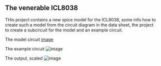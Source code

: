 ## The venerable ICL8038
THis project contains a new spice model for the ICL8038, some info how to create such a model from the circuit diagram in the data sheet, the project to create a subcircuit for the model and an example circuit.

The model circuit
[image](https://kicad-info.s3.dualstack.us-west-2.amazonaws.com/original/3X/0/e/0ea047b07c97f5ce2c888ac4456bb42f1e78ce44.png)

The example circuit
![image](https://github.com/labtroll/KiCad-Simulations/assets/3527219/579bb401-43b4-40fd-b1ac-f8a087411e01)

The output, scaled
![image](https://github.com/labtroll/KiCad-Simulations/assets/3527219/038ce876-6c1c-466e-ac86-df04aa73a349)
